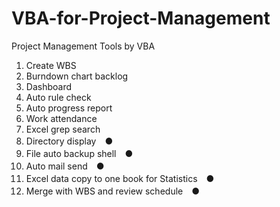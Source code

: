 # VBA-for-Project-Management
Project Management Tools by VBA

1. Create WBS
2. Burndown chart backlog
3. Dashboard
4. Auto rule check
5. Auto progress report
6. Work attendance
7. Excel grep search
8. Directory display　●
9. File auto backup shell　●
10. Auto mail send　●
11. Excel data copy to one book for Statistics　●
12. Merge with WBS and review schedule　●
